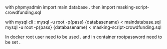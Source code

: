with phpmyadmin import main database .
then import masking-script-crowdfunding.sql


with mysql cli : 
mysql -u root -p{pass} {databasename} < maindatabase.sql
mysql -u root -p{pass} {databasename} < masking-script-crowdfunding.sql


In docker root user need to be used . and in container rootpassword need to be set .